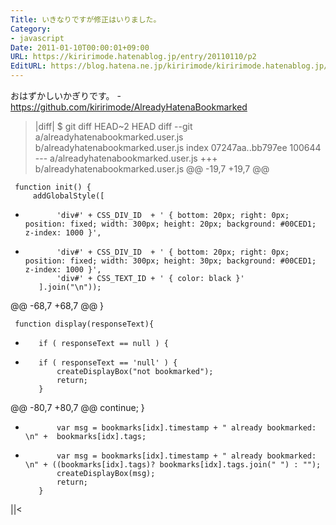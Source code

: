 ```yaml
---
Title: いきなりですが修正はいりました。
Category:
- javascript
Date: 2011-01-10T00:00:01+09:00
URL: https://kiririmode.hatenablog.jp/entry/20110110/p2
EditURL: https://blog.hatena.ne.jp/kiririmode/kiririmode.hatenablog.jp/atom/entry/8454420450078211267
---
```



おはずかしいかぎりです。
-https://github.com/kiririmode/AlreadyHatenaBookmarked
>|diff|
$ git diff HEAD~2 HEAD
diff --git a/alreadyhatenabookmarked.user.js b/alreadyhatenabookmarked.user.js
index 07247aa..bb797ee 100644
--- a/alreadyhatenabookmarked.user.js
+++ b/alreadyhatenabookmarked.user.js
@@ -19,7 +19,7 @@

     function init() {
         addGlobalStyle([
-            'div#' + CSS_DIV_ID  + ' { bottom: 20px; right: 0px; position: fixed; width: 300px; height: 20px; background: #00CED1; z-index: 1000 }',
+            'div#' + CSS_DIV_ID  + ' { bottom: 20px; right: 0px; position: fixed; width: 300px; height: 30px; background: #00CED1; z-index: 1000 }',
             'div#' + CSS_TEXT_ID + ' { color: black }'
         ].join("\n"));

@@ -68,7 +68,7 @@
     }

     function display(responseText){
-        if ( responseText == null ) {
+        if ( responseText == 'null' ) {
             createDisplayBox("not bookmarked");
             return;
         }
@@ -80,7 +80,7 @@
                 continue;
             }

-            var msg = bookmarks[idx].timestamp + " already bookmarked: \n" +  bookmarks[idx].tags;
+            var msg = bookmarks[idx].timestamp + " already bookmarked: \n" + ((bookmarks[idx].tags)? bookmarks[idx].tags.join(" ") : "");
             createDisplayBox(msg);
             return;
         }
||<
